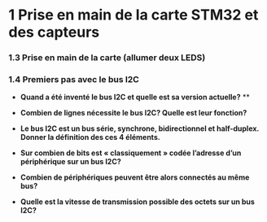 # 1 Prise en main de la carte STM32 et des capteurs
 ### 1.3 Prise en main de la carte (allumer deux LEDS)
   
 ### 1.4 Premiers pas avec le bus I2C
   * **Quand a été inventé le bus I2C et quelle est sa version actuelle?**
     **
   * **Combien de lignes nécessite le bus I2C? Quelle est leur fonction?**
     
   * **Le bus I2C est un bus série, synchrone, bidirectionnel et half-duplex. Donner la définition des ces 4 éléments.**
     
   * **Sur combien de bits est « classiquement » codée l’adresse d’un périphérique sur un bus I2C?**
     
   * **Combien de périphériques peuvent être alors connectés au même bus?**
     
   * **Quelle est la vitesse de transmission possible des octets sur un bus I2C?**
     

 
 
 
 

 
